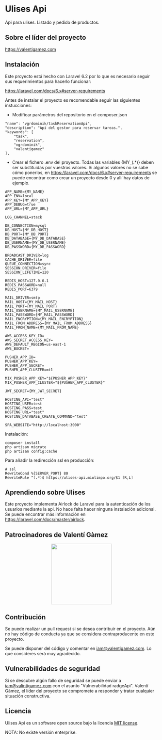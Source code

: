# Ulises Api

Api para ulises. Listado y pedido de productos.

## Sobre el líder del proyecto

https://valentigamez.com

## Instalación

Este proyecto está hecho con Laravel 6.2 por lo que es necesario seguir sus requerimientos para hacerlo funcionar:

https://laravel.com/docs/6.x#server-requirements

Antes de instalar el proyecto es recomendable seguir las siguientes instucciones:

* Modificar parámetros del repositorio en el composer.json
```
"name": "vgrdominik/taskReservationApi",
"description": "Api del gestor para reservar tareas.",
"keywords": [
    "task",
    "reservation",
    "vgrdominik",
    "valentigamez"
],
```
* Crear el fichero .env del proyecto. Todas las variables {MY_(.*)} deben ser substituidas por vuestros valores. Si algunos valores no se sabe cómo ponerlos, en https://laravel.com/docs/6.x#server-requirements se puede encontrar como crear un proyecto desde 0 y allí hay datos de ejemplo.  
```
APP_NAME={MY_NAME}
APP_ENV=local
APP_KEY={MY_APP_KEY}
APP_DEBUG=true
APP_URL={MY_APP_URL}

LOG_CHANNEL=stack

DB_CONNECTION=mysql
DB_HOST={MY_DB_HOST}
DB_PORT={MY_DB_PORT}
DB_DATABASE={MY_DB_DATABASE}
DB_USERNAME={MY_DB_USERNAME}
DB_PASSWORD={MY_DB_PASSWORD}

BROADCAST_DRIVER=log
CACHE_DRIVER=file
QUEUE_CONNECTION=sync
SESSION_DRIVER=file
SESSION_LIFETIME=120

REDIS_HOST=127.0.0.1
REDIS_PASSWORD=null
REDIS_PORT=6379

MAIL_DRIVER=smtp
MAIL_HOST={MY_MAIL_HOST}
MAIL_PORT={MY_MAIL_PORT}
MAIL_USERNAME={MY_MAIL_USERNAME}
MAIL_PASSWORD={MY_MAIL_PASSWORD}
MAIL_ENCRYPTION={MY_MAIL_ENCRYPTION}
MAIL_FROM_ADDRESS={MY_MAIL_FROM_ADDRESS}
MAIL_FROM_NAME={MY_MAIL_FROM_NAME}

AWS_ACCESS_KEY_ID=
AWS_SECRET_ACCESS_KEY=
AWS_DEFAULT_REGION=us-east-1
AWS_BUCKET=

PUSHER_APP_ID=
PUSHER_APP_KEY=
PUSHER_APP_SECRET=
PUSHER_APP_CLUSTER=mt1

MIX_PUSHER_APP_KEY="${PUSHER_APP_KEY}"
MIX_PUSHER_APP_CLUSTER="${PUSHER_APP_CLUSTER}"

JWT_SECRET={MY_JWT_SECRET}

HOSTING_API="test"
HOSTING_USER=test
HOSTING_PASS=test
HOSTING_URL="test"
HOSTING_DATABASE_CREATE_COMMAND="test"

SPA_WEBSITE="http://localhost:3000"

```

Instalación:

```
composer install
php artisan migrate
php artisan config:cache
```

Para añadir la redirección ssl en producción:

```
# ssl
RewriteCond %{SERVER_PORT} 80
RewriteRule ^(.*)$ https://ulises-api.miolimpo.org/$1 [R,L]
```

## Aprendiendo sobre Ulises

Este proyecto implementa Airlock de Laravel para la autenticación de los usuarios mediante la api. No hace falta hacer ninguna instalación adicional. Se puede encontrar más información en https://laravel.com/docs/master/airlock.

## Patrocinadores de Valentí Gàmez

<p align="center"><img src="https://www.ciclotic.com/images/logo.png?1" width="200"></p>

## Contribución

Se puede realizar un pull request si se desea contribuir en el proyecto. Aún no hay código de conducta ya que se considera contraproducente en este proyecto.

Se puede disponer del código y comentar en iam@valentigamez.com. Lo que consideres serà muy agradecido.

## Vulnerabilidades de seguridad

Si se descubre algún fallo de seguridad se puede enviar a iam@valintigamez.com con el asunto "Vulnerabilidad radgeApi". Valentí Gàmez, el líder del proyecto se compromete a responder y tratar cualquier situación constructiva.

## Licencia

Ulises Api es un software open source bajo la licencia [MIT license](https://opensource.org/licenses/MIT).

NOTA: No existe versión enterprise. 
